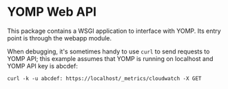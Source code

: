 YOMP Web API
============


This package contains a WSGI application to interface with YOMP. Its entry point is through the webapp module. 


When debugging, it's sometimes handy to use `curl` to send requests to YOMP API; this example assumes that YOMP is running on localhost and YOMP API key is abcdef:
```
curl -k -u abcdef: https://localhost/_metrics/cloudwatch -X GET
```


